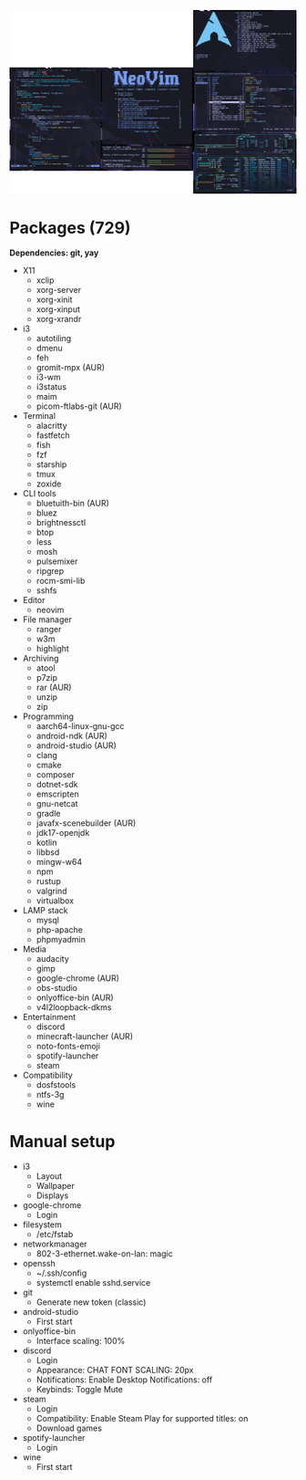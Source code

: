 ![Preview](/preview.png)

# Packages (729)
**Dependencies: git, yay**
- X11
  - xclip
  - xorg-server
  - xorg-xinit
  - xorg-xinput
  - xorg-xrandr
- i3
  - autotiling
  - dmenu
  - feh
  - gromit-mpx (AUR)
  - i3-wm
  - i3status
  - maim
  - picom-ftlabs-git (AUR)
- Terminal
  - alacritty
  - fastfetch
  - fish
  - fzf
  - starship
  - tmux
  - zoxide
- CLI tools
  - bluetuith-bin (AUR)
  - bluez
  - brightnessctl
  - btop
  - less
  - mosh
  - pulsemixer
  - ripgrep
  - rocm-smi-lib
  - sshfs
- Editor
  - neovim
- File manager
  - ranger
  - w3m
  - highlight
- Archiving
  - atool
  - p7zip
  - rar (AUR)
  - unzip
  - zip
- Programming
  - aarch64-linux-gnu-gcc
  - android-ndk (AUR)
  - android-studio (AUR)
  - clang
  - cmake
  - composer
  - dotnet-sdk
  - emscripten
  - gnu-netcat
  - gradle
  - javafx-scenebuilder (AUR)
  - jdk17-openjdk
  - kotlin
  - libbsd
  - mingw-w64
  - npm
  - rustup
  - valgrind
  - virtualbox
- LAMP stack
  - mysql
  - php-apache
  - phpmyadmin
- Media
  - audacity
  - gimp
  - google-chrome (AUR)
  - obs-studio
  - onlyoffice-bin (AUR)
  - v4l2loopback-dkms
- Entertainment
  - discord
  - minecraft-launcher (AUR)
  - noto-fonts-emoji
  - spotify-launcher
  - steam
- Compatibility
  - dosfstools
  - ntfs-3g
  - wine

# Manual setup
- i3
  - Layout
  - Wallpaper
  - Displays
- google-chrome
  - Login
- filesystem
  - /etc/fstab
- networkmanager
  - 802-3-ethernet.wake-on-lan: magic
- openssh
  - ~/.ssh/config
  - systemctl enable sshd.service
- git
  - Generate new token (classic)
- android-studio
  - First start
- onlyoffice-bin
  - Interface scaling: 100%
- discord
  - Login
  - Appearance: CHAT FONT SCALING: 20px
  - Notifications: Enable Desktop Notifications: off
  - Keybinds: Toggle Mute
- steam
  - Login
  - Compatibility: Enable Steam Play for supported titles: on
  - Download games
- spotify-launcher
  - Login
- wine
  - First start
